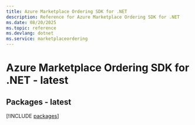 ```yaml
---
title: Azure Marketplace Ordering SDK for .NET
description: Reference for Azure Marketplace Ordering SDK for .NET
ms.date: 08/20/2025
ms.topic: reference
ms.devlang: dotnet
ms.service: marketplaceordering
---
```

# Azure Marketplace Ordering SDK for .NET - latest
## Packages - latest
[!INCLUDE [packages](marketplace-ordering-index.md)]